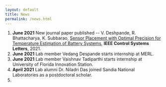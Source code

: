 ```yaml
---
layout: default
title: News
permalink: /news.html
---
```

1. **June 2021** New journal paper published -- V. Deshpande, R. Bhattacharya, K. Subbarao, [Sensor Placement with Optimal Precision for Temperature Estimation of Battery Systems](https://arxiv.org/pdf/2105.05976.pdf), **IEEE Control Systems Letters**, 2021.
2. **June 2021** Lab member Vedang Despande starts internship at MERL.
3. **June 2021** Lab member Vaishnav Tadiparthi starts internship at University of Florida Innovation Station. 
4. **April 2021**  Lab alumni Dr. Niladri Das joined Sandia National Laboratories as a postdoctoral scholar.
5. 